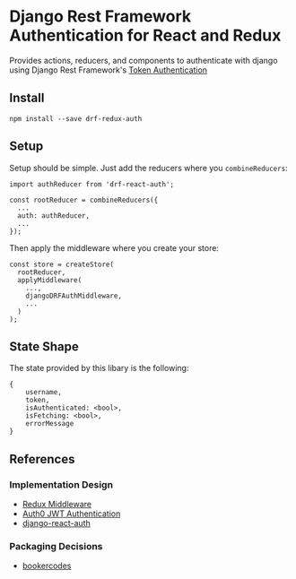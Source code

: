 # Django Rest Framework Authentication for React and Redux

Provides actions, reducers, and components to authenticate with
django using Django Rest Framework's
[Token Authentication](http://www.django-rest-framework.org/api-guide/authentication/#tokenauthentication)

## Install

    npm install --save drf-redux-auth

## Setup

Setup should be simple. Just add the reducers where you `combineReducers`:

    import authReducer from 'drf-react-auth';
    
    const rootReducer = combineReducers({
      ...
      auth: authReducer,
      ...
    });
    
Then apply the middleware where you create your store:

    const store = createStore(
      rootReducer,
      applyMiddleware(
        ...,
        djangoDRFAuthMiddleware,
        ...
      )
    );
    
## State Shape

The state provided by this libary is the following:

    {
        username,
        token,
        isAuthenticated: <bool>,
        isFetching: <bool>,
        errorMessage
    }
    
## References

### Implementation Design

 - [Redux Middleware](https://redux.js.org/advanced/middleware)
 - [Auth0 JWT Authentication](https://auth0.com/blog/secure-your-react-and-redux-app-with-jwt-authentication/)
 - [django-react-auth](https://github.com/geezhawk/django-react-auth)

### Packaging Decisions

 - [bookercodes](https://github.com/bookercodes/articles/blob/master/how-to-build-and-publish-es6-npm-modules-today-with-babel.md)